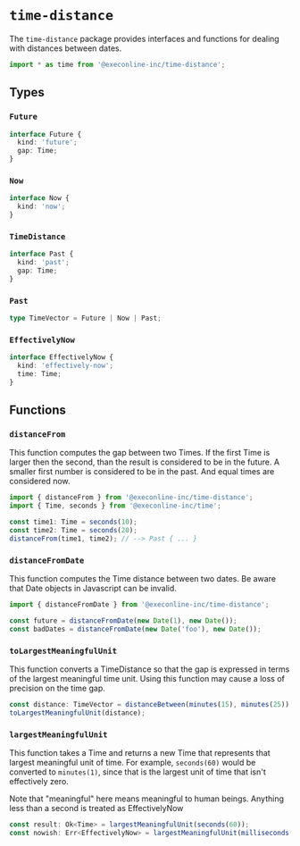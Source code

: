 # `time-distance`

The `time-distance` package provides interfaces and functions for dealing with distances between dates.

```ts
import * as time from '@execonline-inc/time-distance';
```

## Types

### `Future`

```ts
interface Future {
  kind: 'future';
  gap: Time;
}
```

### `Now`

```ts
interface Now {
  kind: 'now';
}
```

### `TimeDistance`

```ts
interface Past {
  kind: 'past';
  gap: Time;
}
```

### `Past`

```ts
type TimeVector = Future | Now | Past;
```

### `EffectivelyNow`

```ts
interface EffectivelyNow {
  kind: 'effectively-now';
  time: Time;
}
```

## Functions

### `distanceFrom`

This function computes the gap between two Times. If the first Time is
larger then the second, than the result is considered to be in the
future. A smaller first number is considered to be in the past. And
equal times are considered now.

```ts
import { distanceFrom } from '@execonline-inc/time-distance';
import { Time, seconds } from '@execonline-inc/time';

const time1: Time = seconds(10);
const time2: Time = seconds(20);
distanceFrom(time1, time2); // --> Past { ... }
```

### `distanceFromDate`

This function computes the Time distance between two dates. Be aware
that Date objects in Javascript can be invalid.

```ts
import { distanceFromDate } from '@execonline-inc/time-distance';

const future = distanceFromDate(new Date(1), new Date());
const badDates = distanceFromDate(new Date('foo'), new Date());
```

### `toLargestMeaningfulUnit`

This function converts a TimeDistance so that the gap is expressed in
terms of the largest meaningful time unit. Using this function may
cause a loss of precision on the time gap.

```ts
const distance: TimeVector = distanceBetween(minutes(15), minutes(25));
toLargestMeaningfulUnit(distance);
```

### `largestMeaningfulUnit`

This function takes a Time and returns a new Time that represents
that largest meaningful unit of time. For example, `seconds(60)` would
be converted to `minutes(1)`, since that is the largest unit of time
that isn't effectively zero.

Note that "meaningful" here means meaningful to human beings. Anything
less than a second is treated as EffectivelyNow

```ts
const result: Ok<Time> = largestMeaningfulUnit(seconds(60));
const nowish: Err<EffectivelyNow> = largestMeaningfulUnit(milliseconds(100));
```
